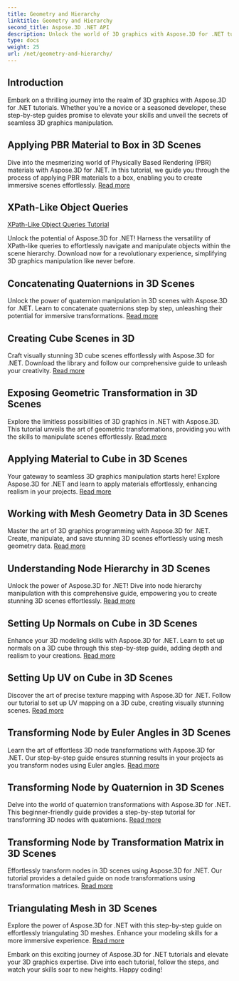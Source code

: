 ```yaml
---
title: Geometry and Hierarchy
linktitle: Geometry and Hierarchy
second_title: Aspose.3D .NET API
description: Unlock the world of 3D graphics with Aspose.3D for .NET tutorials. From applying PBR materials to geometric transformations, master every aspect effortlessly.
type: docs
weight: 25
url: /net/geometry-and-hierarchy/
---
```

## Introduction

Embark on a thrilling journey into the realm of 3D graphics with Aspose.3D for .NET tutorials. Whether you're a novice or a seasoned developer, these step-by-step guides promise to elevate your skills and unveil the secrets of seamless 3D graphics manipulation.

## Applying PBR Material to Box in 3D Scenes

Dive into the mesmerizing world of Physically Based Rendering (PBR) materials with Aspose.3D for .NET. In this tutorial, we guide you through the process of applying PBR materials to a box, enabling you to create immersive scenes effortlessly. [Read more](./apply-pbr-material-to-box/)


## XPath-Like Object Queries

[XPath-Like Object Queries Tutorial](./xpath-like-object-queries/)

Unlock the potential of Aspose.3D for .NET! Harness the versatility of XPath-like queries to effortlessly navigate and manipulate objects within the scene hierarchy. Download now for a revolutionary experience, simplifying 3D graphics manipulation like never before.


## Concatenating Quaternions in 3D Scenes

Unlock the power of quaternion manipulation in 3D scenes with Aspose.3D for .NET. Learn to concatenate quaternions step by step, unleashing their potential for immersive transformations. [Read more](./concatenate-quaternions/)

## Creating Cube Scenes in 3D

Craft visually stunning 3D cube scenes effortlessly with Aspose.3D for .NET. Download the library and follow our comprehensive guide to unleash your creativity. [Read more](./create-cube-scenes/)

## Exposing Geometric Transformation in 3D Scenes

Explore the limitless possibilities of 3D graphics in .NET with Aspose.3D. This tutorial unveils the art of geometric transformations, providing you with the skills to manipulate scenes effortlessly. [Read more](./expose-geometric-transformation)

## Applying Material to Cube in 3D Scenes

Your gateway to seamless 3D graphics manipulation starts here! Explore Aspose.3D for .NET and learn to apply materials effortlessly, enhancing realism in your projects. [Read more](./material-to-cube/)

## Working with Mesh Geometry Data in 3D Scenes

Master the art of 3D graphics programming with Aspose.3D for .NET. Create, manipulate, and save stunning 3D scenes effortlessly using mesh geometry data. [Read more](./mesh-geometry-data/)

## Understanding Node Hierarchy in 3D Scenes

Unlock the power of Aspose.3D for .NET! Dive into node hierarchy manipulation with this comprehensive guide, empowering you to create stunning 3D scenes effortlessly. [Read more](./node-hierarchy/)

## Setting Up Normals on Cube in 3D Scenes

Enhance your 3D modeling skills with Aspose.3D for .NET. Learn to set up normals on a 3D cube through this step-by-step guide, adding depth and realism to your creations. [Read more](./setup-normals-cube/)

## Setting Up UV on Cube in 3D Scenes

Discover the art of precise texture mapping with Aspose.3D for .NET. Follow our tutorial to set up UV mapping on a 3D cube, creating visually stunning scenes. [Read more](./setup-uv-cube/)

## Transforming Node by Euler Angles in 3D Scenes

Learn the art of effortless 3D node transformations with Aspose.3D for .NET. Our step-by-step guide ensures stunning results in your projects as you transform nodes using Euler angles. [Read more](./transformation-node-euler-angles/)

## Transforming Node by Quaternion in 3D Scenes

Delve into the world of quaternion transformations with Aspose.3D for .NET. This beginner-friendly guide provides a step-by-step tutorial for transforming 3D nodes with quaternions. [Read more](./transformation-node-quaternion/)

## Transforming Node by Transformation Matrix in 3D Scenes

Effortlessly transform nodes in 3D scenes using Aspose.3D for .NET. Our tutorial provides a detailed guide on node transformations using transformation matrices. [Read more](./transformation-node-matrix/)

## Triangulating Mesh in 3D Scenes

Explore the power of Aspose.3D for .NET with this step-by-step guide on effortlessly triangulating 3D meshes. Enhance your modeling skills for a more immersive experience. [Read more](./triangulate-mesh/)

Embark on this exciting journey of Aspose.3D for .NET tutorials and elevate your 3D graphics expertise. Dive into each tutorial, follow the steps, and watch your skills soar to new heights. Happy coding!